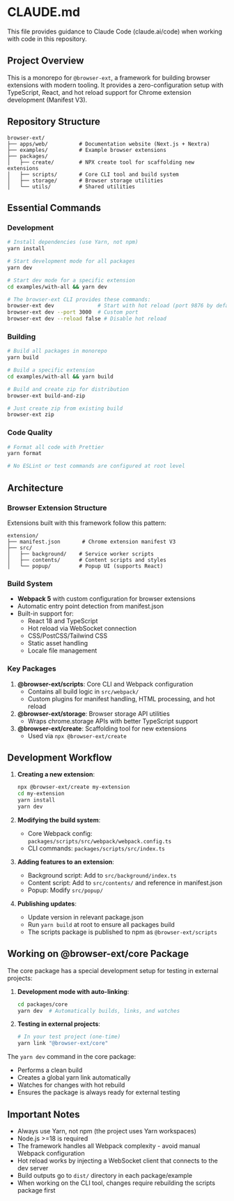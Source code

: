 # CLAUDE.md

This file provides guidance to Claude Code (claude.ai/code) when working with code in this repository.

## Project Overview

This is a monorepo for `@browser-ext`, a framework for building browser extensions with modern tooling. It provides a zero-configuration setup with TypeScript, React, and hot reload support for Chrome extension development (Manifest V3).

## Repository Structure

```
browser-ext/
├── apps/web/          # Documentation website (Next.js + Nextra)
├── examples/          # Example browser extensions
├── packages/
│   ├── create/        # NPX create tool for scaffolding new extensions
│   ├── scripts/       # Core CLI tool and build system
│   ├── storage/       # Browser storage utilities
│   └── utils/         # Shared utilities
```

## Essential Commands

### Development

```bash
# Install dependencies (use Yarn, not npm)
yarn install

# Start development mode for all packages
yarn dev

# Start dev mode for a specific extension
cd examples/with-all && yarn dev

# The browser-ext CLI provides these commands:
browser-ext dev              # Start with hot reload (port 9876 by default)
browser-ext dev --port 3000  # Custom port
browser-ext dev --reload false # Disable hot reload
```

### Building

```bash
# Build all packages in monorepo
yarn build

# Build a specific extension
cd examples/with-all && yarn build

# Build and create zip for distribution
browser-ext build-and-zip

# Just create zip from existing build
browser-ext zip
```

### Code Quality

```bash
# Format all code with Prettier
yarn format

# No ESLint or test commands are configured at root level
```

## Architecture

### Browser Extension Structure

Extensions built with this framework follow this pattern:

```
extension/
├── manifest.json       # Chrome extension manifest V3
├── src/
│   ├── background/    # Service worker scripts
│   ├── contents/      # Content scripts and styles
│   └── popup/         # Popup UI (supports React)
```

### Build System

- **Webpack 5** with custom configuration for browser extensions
- Automatic entry point detection from manifest.json
- Built-in support for:
  - React 18 and TypeScript
  - Hot reload via WebSocket connection
  - CSS/PostCSS/Tailwind CSS
  - Static asset handling
  - Locale file management

### Key Packages

1. **@browser-ext/scripts**: Core CLI and Webpack configuration
   - Contains all build logic in `src/webpack/`
   - Custom plugins for manifest handling, HTML processing, and hot reload
2. **@browser-ext/storage**: Browser storage API utilities
   - Wraps chrome.storage APIs with better TypeScript support
3. **@browser-ext/create**: Scaffolding tool for new extensions
   - Used via `npx @browser-ext/create`

## Development Workflow

1. **Creating a new extension**:

   ```bash
   npx @browser-ext/create my-extension
   cd my-extension
   yarn install
   yarn dev
   ```

2. **Modifying the build system**:
   - Core Webpack config: `packages/scripts/src/webpack/webpack.config.ts`
   - CLI commands: `packages/scripts/src/index.ts`

3. **Adding features to an extension**:
   - Background script: Add to `src/background/index.ts`
   - Content script: Add to `src/contents/` and reference in manifest.json
   - Popup: Modify `src/popup/`

4. **Publishing updates**:
   - Update version in relevant package.json
   - Run `yarn build` at root to ensure all packages build
   - The scripts package is published to npm as `@browser-ext/scripts`

## Working on @browser-ext/core Package

The core package has a special development setup for testing in external projects:

1. **Development mode with auto-linking**:
   ```bash
   cd packages/core
   yarn dev  # Automatically builds, links, and watches
   ```

2. **Testing in external projects**:
   ```bash
   # In your test project (one-time)
   yarn link "@browser-ext/core"
   ```

The `yarn dev` command in the core package:
- Performs a clean build
- Creates a global yarn link automatically
- Watches for changes with hot rebuild
- Ensures the package is always ready for external testing

## Important Notes

- Always use Yarn, not npm (the project uses Yarn workspaces)
- Node.js >=18 is required
- The framework handles all Webpack complexity - avoid manual Webpack configuration
- Hot reload works by injecting a WebSocket client that connects to the dev server
- Build outputs go to `dist/` directory in each package/example
- When working on the CLI tool, changes require rebuilding the scripts package first

